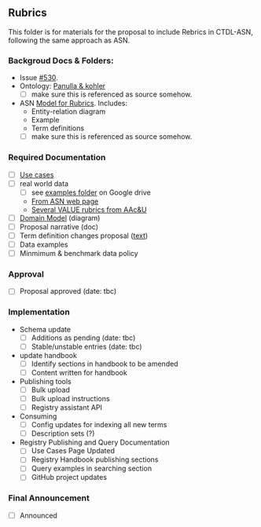 ## Rubrics

This folder is for materials for the proposal to include Rebrics in CTDL-ASN, following the same approach as ASN.

### Backgroud Docs & Folders:
- Issue [#530](https://github.com/CredentialEngine/Schema-Development/issues/530).
- Ontology: [Panulla & kohler](https://openaccess.uoc.edu/bitstream/10609/5222/6/Panulla.pdf)
  - [ ] make sure this is referenced as source somehow.
- ASN [Model for Rubrics](http://standards.asn.desire2learn.com/rubric.html). Includes:
  - Entity-relation diagram
  - Example
  - Term definitions
  - [ ] make sure this is referenced as source somehow.

### Required Documentation
- [ ] [Use cases](https://docs.google.com/document/d/1dIqdOtyN_pYCNHUONeanHusWwuSBsax7lUpz4QBHPoA/edit#)
- [ ] real world data
  - [ ] see [examples folder]([url](https://drive.google.com/drive/folders/1u5BynZiLG-GyfakUoZGU3RHUTjCxxyjU?usp=drive_link)) on Google drive 
  - [From ASN web page](http://standards.asn.desire2learn.com/rubric.html#ex)
  - [Several VALUE rubrics from AAc&U](https://www.aacu.org/initiatives/value-initiative/value-rubrics)
- [ ] [Domain Model](https://drive.google.com/file/d/1Wm0nLqm_Ny5sbxv8Db_FR58E3q-44MAs/view?usp=sharing) (diagram)
- [ ] Proposal narrative (doc)
- [ ] Term definition changes proposal ([text](./termDefinitionProposal.txt))
- [ ] Data examples
- [ ] Minmimum & benchmark data policy

### Approval
- [ ] Proposal approved (date: tbc)

### Implementation
- Schema update
  - [ ] Additions as pending (date: tbc)
  - [ ] Stable/unstable entries (date: tbc)
- update handbook
  - [ ] Identify sections in handbook to be amended
  - [ ] Content written for handbook
- Publishing tools
  - [ ] Bulk upload
  - [ ] Bulk upload instructions
  - [ ] Registry assistant API
- Consuming
  - [ ] Config updates for indexing all new terms
  - [ ] Description sets (?)
- Registry Publishing and Query Documentation
  - [ ] Use Cases Page Updated
  - [ ] Registry Handbook publishing sections
  - [ ] Query examples in searching section
  - [ ] GitHub project updates

### Final Announcement
- [ ] Announced
